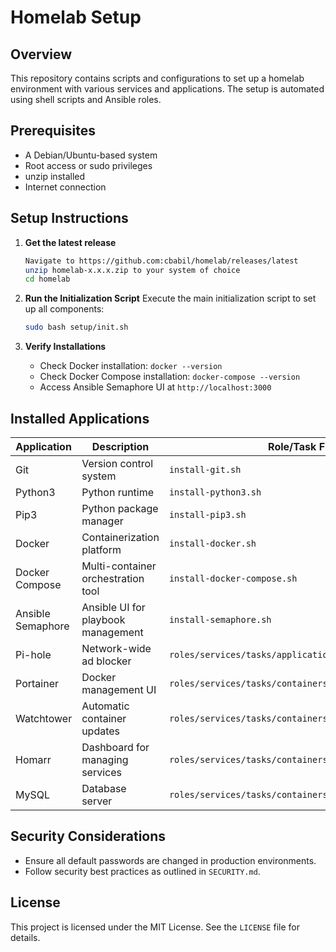 # Homelab Setup

## Overview

This repository contains scripts and configurations to set up a homelab environment with various services and applications. The setup is automated using shell scripts and Ansible roles.

## Prerequisites

- A Debian/Ubuntu-based system
- Root access or sudo privileges
- unzip installed
- Internet connection

## Setup Instructions

1. **Get the latest release**
   ```bash
   Navigate to https://github.com:cbabil/homelab/releases/latest
   unzip homelab-x.x.x.zip to your system of choice
   cd homelab
   ```

2. **Run the Initialization Script**
   Execute the main initialization script to set up all components:
   ```bash
   sudo bash setup/init.sh
   ```

3. **Verify Installations**
   - Check Docker installation: `docker --version`
   - Check Docker Compose installation: `docker-compose --version`
   - Access Ansible Semaphore UI at `http://localhost:3000`

## Installed Applications

| Application       | Description                        | Role/Task File                                         |
|-------------------|------------------------------------|--------------------------------------------------------|
| Git               | Version control system             | `install-git.sh`                                       |
| Python3           | Python runtime                     | `install-python3.sh`                                   |
| Pip3              | Python package manager             | `install-pip3.sh`                                      |
| Docker            | Containerization platform          | `install-docker.sh`                                    |
| Docker Compose    | Multi-container orchestration tool | `install-docker-compose.sh`                            |
| Ansible Semaphore | Ansible UI for playbook management | `install-semaphore.sh`                                 |
| Pi-hole           | Network-wide ad blocker            | `roles/services/tasks/applications/pihole/install.yml` |
| Portainer         | Docker management UI               | `roles/services/tasks/containers/portainer.yml`        |
| Watchtower        | Automatic container updates        | `roles/services/tasks/containers/watchtower.yml`       |
| Homarr            | Dashboard for managing services    | `roles/services/tasks/containers/homarr.yml`           |
| MySQL             | Database server                    | `roles/services/tasks/containers/mysql.yml`            |

## Security Considerations

- Ensure all default passwords are changed in production environments.
- Follow security best practices as outlined in `SECURITY.md`.

## License

This project is licensed under the MIT License. See the `LICENSE` file for details.